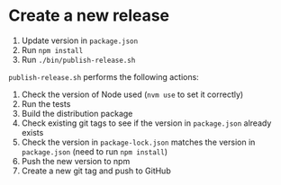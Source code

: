 # Create a new release

1. Update version in `package.json`
1. Run `npm install`
1. Run `./bin/publish-release.sh`

`publish-release.sh` performs the following actions:

1. Check the version of Node used (`nvm use` to set it correctly)
1. Run the tests
1. Build the distribution package
1. Check existing git tags to see if the version in `package.json` already exists
1. Check the version in `package-lock.json` matches the version in `package.json` (need to run `npm install`)
1. Push the new version to npm
1. Create a new git tag and push to GitHub
